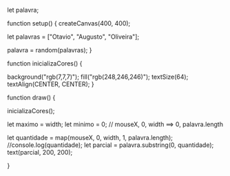 let palavra;

function setup() {
  createCanvas(400, 400);
  
  
  let palavras = ["Otavio", "Augusto", "Oliveira"];
  
  palavra = random(palavras);
}

function inicializaCores() {
  
  background("rgb(7,7,7)");
  fill("rgb(248,246,246)");
  textSize(64);
  textAlign(CENTER, CENTER);
}

function draw() {
  
  inicializaCores();

  let maximo = width;
  let minimo = 0;
  // mouseX, 0, width ==> 0, palavra.length
  
  let quantidade = map(mouseX, 0, width, 1, palavra.length);
  //console.log(quantidade);
  let parcial = palavra.substring(0, quantidade);
  text(parcial, 200, 200);
  
}
